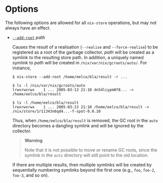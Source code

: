 # Options

The following options are allowed for all `nix-store` operations, but may not always have an effect.

- <span id="opt-add-root">[`--add-root`](#opt-add-root)</span> *path*

  Causes the result of a realisation (`--realise` and
  `--force-realise`) to be registered as a root of the garbage
  collector. *path* will be created as a symlink to the resulting
  store path. In addition, a uniquely named symlink to *path* will
  be created in `/nix/var/nix/gcroots/auto/`. For instance,

  ```console
  $ nix-store --add-root /home/eelco/bla/result -r ...

  $ ls -l /nix/var/nix/gcroots/auto
  lrwxrwxrwx    1 ... 2005-03-13 21:10 dn54lcypm8f8... -> /home/eelco/bla/result

  $ ls -l /home/eelco/bla/result
  lrwxrwxrwx    1 ... 2005-03-13 21:10 /home/eelco/bla/result -> /nix/store/1r11343n6qd4...-f-spot-0.0.10
  ```

  Thus, when `/home/eelco/bla/result` is removed, the GC root in the
  `auto` directory becomes a dangling symlink and will be ignored by
  the collector.

  > **Warning**
  >
  > Note that it is not possible to move or rename GC roots, since
  > the symlink in the `auto` directory will still point to the old
  > location.

  If there are multiple results, then multiple symlinks will be
  created by sequentially numbering symlinks beyond the first one
  (e.g., `foo`, `foo-2`, `foo-3`, and so on).

